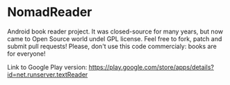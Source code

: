 # NomadReader
Android book reader project. It was closed-source for many years, but now came to Open Source world undel GPL license. Feel free to fork, patch and submit pull requests!
Please, don't use this code commercialy: books are for everyone!

Link to Google Play version:
https://play.google.com/store/apps/details?id=net.runserver.textReader
